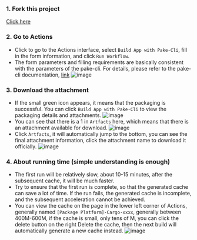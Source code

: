### 1. Fork this project

[Click here](https://github.com/tw93/Pake/fork)

### 2. Go to Actions
- Click to go to the Actions interface, select `Build App with Pake-Cli`, fill in the form information, and click `Run Workflow`.
- The form parameters and filling requirements are basically consistent with the parameters of the pake-cli. For details, please refer to the pake-cli documentation, [link](https://github.com/tw93/Pake/blob/master/bin/README_EN.md#usage)
![image](https://user-images.githubusercontent.com/28218658/223753696-0c5b51e3-8b75-4455-b9c3-d89216517daf.png)

### 3. Download the attachment
- If the small green icon appears, it means that the packaging is successful. You can click `Build App with Pake-Cli` to view the packaging details and attachments.
![image](https://user-images.githubusercontent.com/28218658/223757048-06f38ecf-38a1-4aef-920f-ac5edcdfca13.png)
- You can see that there is a 1 in `Artfacts` here, which means that there is an attachment available for download.
![image](https://user-images.githubusercontent.com/28218658/223757384-10c8c2c5-d77c-4202-8572-668a2eca2e5f.png)
- Click `Artfacts`, it will automatically jump to the bottom, you can see the final attachment information, click the attachment name to download it officially.
![image](https://user-images.githubusercontent.com/28218658/223757788-08f9ce71-d2ae-49f8-b2a5-debbb9214bc2.png)


### 4. About running time (simple understanding is enough)
- The first run will be relatively slow, about 10-15 minutes, after the subsequent cache, it will be much faster.
- Try to ensure that the first run is complete, so that the generated cache can save a lot of time. If the run fails, the generated cache is incomplete, and the subsequent acceleration cannot be achieved.
- You can view the cache on the page in the lower left corner of Actions, generally named `[Package Platform]-Cargo-xxxx`, generally between 400M-600M, if the cache is small, only tens of M, you can click the delete button on the right Delete the cache, then the next build will automatically generate a new cache instead.
![image](https://user-images.githubusercontent.com/28218658/223755867-7ecd413f-c50b-47b7-9816-4071250f3c16.png)

